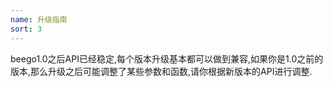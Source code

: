 ```yaml
---
name: 升级指南
sort: 3
---
```

beego1.0之后API已经稳定,每个版本升级基本都可以做到兼容,如果你是1.0之前的版本,那么升级之后可能调整了某些参数和函数,请你根据新版本的API进行调整.